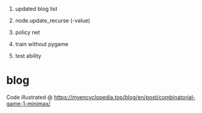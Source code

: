 1. updated blog list
2. node.update_recurse (-value)
4. policy net
5. train without pygame

10. test ability


# blog
Code illustrated @ https://myencyclopedia.top/blog/en/post/combinatorial-game-1-minimax/

